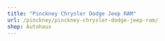 ```yaml
---
title: "Pinckney Chrysler Dodge Jeep RAM"
url: /pinckney/pinckney-chrysler-dodge-jeep-ram/
shop: Autohaus
---
```

